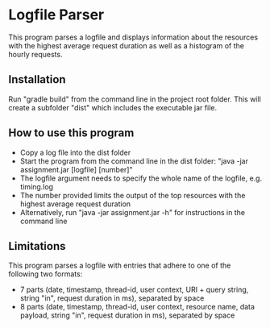 # Logfile Parser

This program parses a logfile and displays information about the resources with the highest average request duration as well as a histogram of the hourly requests.

## Installation

Run "gradle build" from the command line in the project root folder. This will create a subfolder "dist" which includes the executable jar file.

## How to use this program

* Copy a log file into the dist folder
* Start the program from the command line in the dist folder: "java -jar assignment.jar [logfile] [number]"
* The logfile argument needs to specify the whole name of the logfile, e.g. timing.log
* The number provided limits the output of the top resources with the highest average request duration
* Alternatively, run "java -jar assignment.jar -h" for instructions in the command line

## Limitations

This program parses a logfile with entries that adhere to one of the following two formats:
* 7 parts (date, timestamp, thread-id, user context, URI + query string, string "in", request duration in ms), separated by space
* 8 parts (date, timestamp, thread-id, user context, resource name, data payload, string "in", request duration in ms), separated by space
